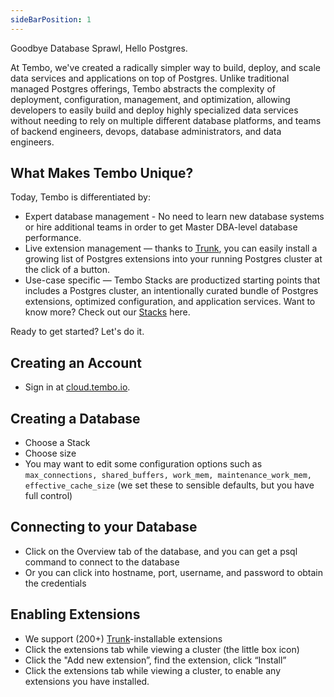 ```yaml
---
sideBarPosition: 1
---
```


Goodbye Database Sprawl, Hello Postgres.

At Tembo, we've created a radically simpler way to build, deploy, and scale data services and applications on top of Postgres. Unlike traditional managed Postgres offerings, Tembo abstracts the complexity of deployment, configuration, management, and optimization, allowing developers to easily build and deploy highly specialized data services without needing to rely on multiple different database platforms, and teams of backend engineers, devops, database administrators, and data engineers.

## What Makes Tembo Unique?

Today, Tembo is differentiated by:

-   Expert database management - No need to learn new database systems or hire additional teams in order to get Master DBA-level database performance.
-   Live extension management — thanks to [Trunk](https://www.pgt.dev), you can easily install a growing list of Postgres extensions into your running Postgres cluster at the click of a button.
-   Use-case specific — Tembo Stacks are productized starting points that includes a Postgres cluster, an intentionally curated bundle of Postgres extensions, optimized configuration, and application services. Want to know more? Check out our [Stacks](https://tembo.io/docs/category/tembo-stacks) here.

Ready to get started? Let's do it.

## Creating an Account

-   Sign in at [cloud.tembo.io](https://cloud.tembo.io/).

## Creating a Database

-   Choose a Stack
-   Choose size
-   You may want to edit some configuration options such as `max_connections, shared_buffers, work_mem, maintenance_work_mem, effective_cache_size` (we set these to sensible defaults, but you have full control)

## Connecting to your Database

-   Click on the Overview tab of the database, and you can get a psql command to connect to the database
-   Or you can click into hostname, port, username, and password to obtain the credentials

## Enabling Extensions

-   We support (200+) [Trunk](https://www.pgt.dev)-installable extensions
-   Click the extensions tab while viewing a cluster (the little box icon)
-   Click the "Add new extension”, find the extension, click “Install”
-   Click the extensions tab while viewing a cluster, to enable any extensions you have installed.
